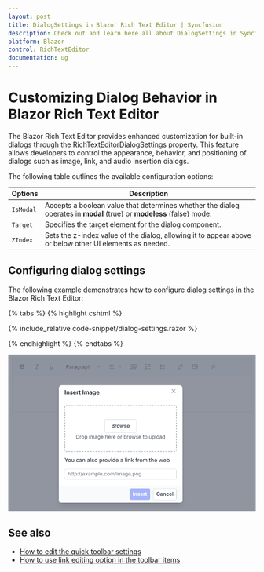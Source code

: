 ```yaml
---
layout: post
title: DialogSettings in Blazor Rich Text Editor | Syncfusion
description: Check out and learn here all about DialogSettings in Syncfusion Blazor Rich Text Editor component and more. 
platform: Blazor
control: RichTextEditor
documentation: ug
---
```


# Customizing Dialog Behavior in Blazor Rich Text Editor

The Blazor Rich Text Editor provides enhanced customization for built-in dialogs through the [RichTextEditorDialogSettings](https://help.syncfusion.com/cr/blazor/Syncfusion.Blazor.RichTextEditor.RichTextEditorDialogSettings.html) property. This feature allows developers to control the appearance, behavior, and positioning of dialogs such as image, link, and audio insertion dialogs.

The following table outlines the available configuration options:

| Options | Description |
|---------|-------------|
| `IsModal` | Accepts a boolean value that determines whether the dialog operates in **modal** (true) or **modeless** (false) mode. |
| `Target` | Specifies the target element for the dialog component. |
| `ZIndex` | Sets the z-index value of the dialog, allowing it to appear above or below other UI elements as needed. |

## Configuring dialog settings

The following example demonstrates how to configure dialog settings in the Blazor Rich Text Editor:

{% tabs %}
{% highlight cshtml %}

{% include_relative code-snippet/dialog-settings.razor %}

{% endhighlight %}
{% endtabs %}

![Blazor RichTextEditor DialogSettings](../images/dialog-Settings.png)

## See also

* [How to edit the quick toolbar settings](../toolbar#audio-quick-toolbar)
* [How to use link editing option in the toolbar items](../tools#insert-link)
